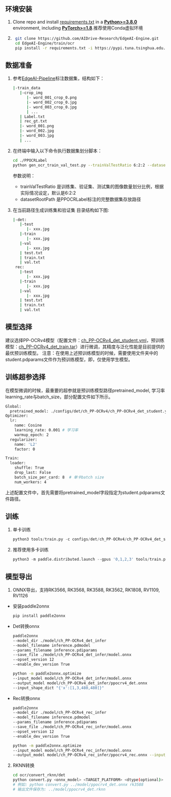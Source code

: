 ## 环境安装
1. Clone repo and install [requirements.txt](https://github.com/AIDrive-Research/EdgeAI-Engine/blob/main/train/ocr/requirements.txt) in a [**Python>=3.8.0**](https://www.python.org/) environment, including [**PyTorch>=1.8**](https://pytorch.org/get-started/locally/).推荐使用Conda虚拟环境

2. ```bash
    git clone https://github.com/AIDrive-Research/EdgeAI-Engine.git
    cd EdgeAI-Engine/train/ocr
    pip install -r requirements.txt -i https://pypi.tuna.tsinghua.edu.cn/simple/
   ```

## 数据准备
1. 参考[EdgeAI-Pipeline](https://github.com/AIDrive-Research/EdgeAI-Pipeline)标注数据集，结构如下：
   ```bash
   |-train_data
      |-crop_img
         |- word_001_crop_0.png
         |- word_002_crop_0.jpg
         |- word_003_crop_0.jpg
         | ...
      | Label.txt
      | rec_gt.txt
      |- word_001.png
      |- word_002.jpg
      |- word_003.jpg
      | ...
   ```

2. 在终端中输入以下命令执行数据集划分脚本：

   ```bash
   cd ./PPOCRLabel 
   python gen_ocr_train_val_test.py --trainValTestRatio 6:2:2 --datasetRootPath ../train_data
   ```
   参数说明：

   - trainValTestRatio 是训练集、验证集、测试集的图像数量划分比例，根据实际情况设定，默认是6:2:2
   - datasetRootPath 是PPOCRLabel标注的完整数据集存放路径

3. 在当前路径生成训练集和验证集
   目录结构如下图:

   ```bash
   |-det:
      |-test
         |- xxx.jpg
      |-train
         |- xxx.jpg
      |-val
         |- xxx.jpg
      | test.txt
      | train.txt
      | val.txt
    rec:
      |-test
         |- xxx.jpg
      |-train
         |- xxx.jpg	
      |-val
         |- xxx.jpg
      | test.txt
      | train.txt
      | val.txt   
   ```

## 模型选择
建议选择PP-OCRv4模型（配置文件：[ch_PP-OCRv4_det_student.yml](https://github.com/AIDrive-Research/EdgeAI-Engine/blob/main/train/ocr/configs/det/ch_PP-OCRv4/ch_PP-OCRv4_det_cml.yml)，预训练模型：[ch_PP-OCRv4_det_train.tar](https://paddleocr.bj.bcebos.com/PP-OCRv4/chinese/ch_PP-OCRv4_det_train.tar)）进行微调，其精度与泛化性能是目前提供的最优预训练模型。
注意：在使用上述预训练模型的时候，需要使用文件夹中的student.pdparams文件作为预训练模型，即，仅使用学生模型。

## 训练超参选择
在模型微调的时候，最重要的超参就是预训练模型路径pretrained_model, 学习率learning_rate与batch_size，部分配置文件如下所示。
```bash
Global:
  pretrained_model: ./configs/det/ch_PP-OCRv4/ch_PP-OCRv4_det_student.yml # 预训练模型路径
Optimizer:
  lr:
    name: Cosine
    learning_rate: 0.001 # 学习率
    warmup_epoch: 2
  regularizer:
    name: 'L2'
    factor: 0

Train:
  loader:
    shuffle: True
    drop_last: False
    batch_size_per_card: 8  # 单卡batch size
    num_workers: 4
```
上述配置文件中，首先需要将pretrained_model字段指定为student.pdparams文件路径。


## 训练

1. 单卡训练

   ```python
   python3 tools/train.py -c configs/det/ch_PP-OCRv4/ch_PP-OCRv4_det_student.yml -o Global.pretrained_model=./pretrain_models/ch_PP-OCRv4_det_train/best_accuracy.pdparams
   ```

2. 推荐使用多卡训练

   ```python
   python3 -m paddle.distributed.launch --gpus '0,1,2,3' tools/train.py -c configs/det/ch_PP-OCRv4/ch_PP-OCRv4_det_student.yml -o Global.pretrained_model=./pretrain_models/ch_PP-OCRv4_det_train/best_accuracy.pdparams
   ```

## 模型导出
1. ONNX导出，支持RK3566, RK3568, RK3588, RK3562, RK1808, RV1109, RV1126

- 安装paddle2onnx
   ```bash 
   pip install paddle2onnx
   ```
- Det转换onnx
   ```bash
   paddle2onnx 
   --model_dir ./model/ch_PP-OCRv4_det_infer 
   --model_filename inference.pdmodel 
   --params_filename inference.pdiparams 
   --save_file ./model/ch_PP-OCRv4_det_infer/model.onnx 
   --opset_version 12 
   --enable_dev_version True
   ```
   ```bash
   python -m paddle2onnx.optimize 
   --input_model model/ch_PP-OCRv4_det_infer/model.onnx                                  
   --output_model model/ch_PP-OCRv4_det_infer/ppocrv4_det.onnx 
   --input_shape_dict "{'x':[1,3,480,480]}"
   ```
- Rec转换onnx
   ```bash
   paddle2onnx 
   --model_dir ./model/ch_PP-OCRv4_rec_infer 
   --model_filename inference.pdmodel 
   --params_filename inference.pdiparams 
   --save_file ./model/ch_PP-OCRv4_rec_infer/model.onnx 
   --opset_version 12 
   --enable_dev_version True
   ```
   ```bash
   python -m paddle2onnx.optimize 
   --input_model model/ch_PP-OCRv4_rec_infer/model.onnx 
   --output_model model/ch_PP-OCRv4_rec_infer/ppocrv4_rec.onnx --input_shape_dict "{'x':[1,3,48,320]}"
   ```

2. RKNN转换
   ```bash 
   cd ocr/convert_rknn/det
   python convert.py <onnx_model> <TARGET_PLATFORM> <dtype(optional)> <output_rknn_path(optional)>
   # 例如: python convert.py ../model/ppocrv4_det.onnx rk3588
   # 输出文件保存为: ../model/ppocrv4_det.rknn
   ```


